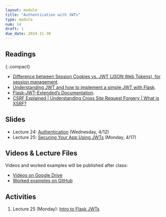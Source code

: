 ```yaml
---
layout: module
title: "Authentication with JWTs"
type: module
num: 14
draft: 1
due_date: 2024-11-30
---
```


## Readings

{:.compact}
* <a href="https://medium.com/@prashantramnyc/difference-between-session-cookies-vs-jwt-json-web-tokens-for-session-management-4be67d2f066e#:~:text=The%20JWT%20tokens%20are%20sometimes,by%20the%20%E2%80%9Csecret%20key%E2%80%9D." target="_blank">Difference between Session Cookies vs. JWT (JSON Web Tokens), for session management</a>.
* <a href="https://4geeks.com/lesson/what-is-JWT-and-how-to-implement-with-Flask" target="_blank">Understanding JWT and how to implement a simple JWT with Flask</a>.
* <a href="https://flask-jwt-extended.readthedocs.io/en/stable/" target="_blank">Flask-JWT-Extended’s Documentation</a>.
* <a href="https://www.youtube.com/watch?v=eHqbh0kyRYk" target="_blank">CSRF Explained | Understanding Cross Site Request Forgery | What is XSRF?</a>

## Slides
* Lecture 24: <a href="https://docs.google.com/presentation/d/1nTGnWc-e6l6B5SmG-4C6eHM2weUQEzy8gBkiJaYRB8I/edit?usp=sharing" target="_blank">Authentication</a> (Wednesday, 4/12)
* Lecture 25: <a href="https://docs.google.com/presentation/d/1ogRqbhjgt7SXzzrDLE3BbB-oO5cCLBhktcqizIauIlQ/edit?usp=sharing" target="_blank">Securing Your App Using JWTs</a> (Monday, 4/17)

## Videos & Lecture Files
Videos and worked examples will be published after class:
* <a href="https://drive.google.com/drive/folders/1b0RGogU8P2rKJAtcRpxMspHB919GUAXT?usp=sharing" target="_blank">Videos on Google Drive</a>
* <a href="https://github.com/vanwars/csci344" target="_blank">Worked examples on GitHub</a>

## Activities
1. Lecture 25 (Monday): [Intro to Flask JWTs](/fall2024/course-files/lectures/lecture25.zip)
